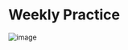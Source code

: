 # Weekly Practice
![image](https://user-images.githubusercontent.com/74226523/152111335-5d49c2cd-b13b-4737-9c90-e6d4d6589eca.png)
